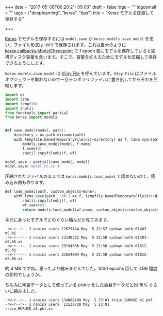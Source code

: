 +++
date = "2017-05-06T00:20:21+09:00"
draft = false
logo = ""
logosmall = ""
tags = ["deeplearning", "keras", "tips"]
title = "Keras モデルを圧縮して保存する"

+++

[Keras](https://keras.io/) でモデルを保存するには `model.save` か `keras.models.save_model` を使い、ファイル形式は `HDF5` で保存されます。これは自分のように [keras.callbacks.ModelCheckpoint](https://keras.io/callbacks/#modelcheckpoint) で 1 epoch 毎にモデルを保存していると結構ディスク容量を食います。そこで、容量を抑えるためにモデルを圧縮して保存できるようにします。

`keras.models.save_model` は [h5py.File](http://docs.h5py.org/en/latest/high/file.html#File) を呼んでいます。`h5py.File` はファイルオブジェクトを取れないので一旦テンポラリファイルに書き出してからそれを圧縮します。

```python
import os
import lzma
import tempfile
import shutil
from functools import partial
from keras import models


def save_model(model, path):
    directory = os.path.dirname(path)
    with tempfile.NamedTemporaryFile(dir=directory) as f, lzma.open(path, 'wb') as wf:
        models.save_model(model, f.name)
        f.seek(0)
        shutil.copyfileobj(f, wf)

model.save = partial(save_model, model)
model.save('model.h5.xz')
```

圧縮されたファイルのままでは `keras.models.load_model` で読めないので、読み込み側も作ります。

```python
def load_model(path, custom_objects=None):
    with lzma.open(path, 'rb') as f, tempfile.NamedTemporaryFile(dir=directory) as wf:
        shutil.copyfileobj(f, wf)
        wf.seek(0)
        return models.load_model(wf.name, custom_objects=custom_objects)
```

手元にあったモデルでどのぐらい縮んだか見てみます。

```
-rw-r--r-- 1 naoina users 17679144 May  5 22:57 updown-both-01483-m5.h5
-rw-r--r-- 1 naoina users 13140532 May  5 22:58 updown-both-01483-m5.h5.xz
-rw-r--r-- 1 naoina users 29194056 May  5 22:58 updown-both-01812-m5.h5
-rw-r--r-- 1 naoina users 23654004 May  5 22:58 updown-both-01812-m5.h5.xz
```

約 4 MB ですね。思ったより縮みませんでした。1000 epochs 回して 4GB 程度の節約でしょうか。

ちなみに学習データとして使っている pickle 化した為替データだと約 16% ぐらいに縮みました。

```
-rw-r--r-- 1 naoina users 134088149 May  5 23:01 train_EURUSD_m1.pkl
-rw-r--r-- 1 naoina users  21536728 May  5 23:01 train_EURUSD_m1.pkl.xz
```
